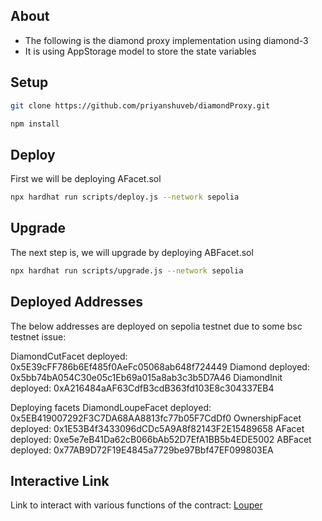 ## About
- The following is the diamond proxy implementation using diamond-3
- It is using AppStorage model to store the state variables
## Setup
```bash
git clone https://github.com/priyanshuveb/diamondProxy.git
```
```bash
npm install
```

## Deploy
First we will be deploying AFacet.sol
```bash
npx hardhat run scripts/deploy.js --network sepolia
```

## Upgrade
The next step is, we will upgrade by deploying ABFacet.sol
```bash
npx hardhat run scripts/upgrade.js --network sepolia
```

## Deployed Addresses
The below addresses are deployed on sepolia testnet due to some bsc testnet issue:

DiamondCutFacet deployed: 0x5E39cFF786b6Ef485f0AeFc05068ab648f724449
Diamond deployed: 0x5bb74bA054C30e05c1Eb69a015a8ab3c3b5D7A46
DiamondInit deployed: 0xA216484aAF63CdfB3cdB363fd103E8c304337EB4

Deploying facets
DiamondLoupeFacet deployed: 0x5EB419007292F3C7DA68AA8813fc77b05F7CdDf0
OwnershipFacet deployed: 0x1E53B4f3433096dCDc5A9A8f82143F2E15489658
AFacet deployed: 0xe5e7eB41Da62cB066bAb52D7EfA1BB5b4EDE5002
ABFacet deployed: 0x77AB9D72F19E4845a7729be97Bbf47EF099803EA

## Interactive Link
Link to interact with various functions of the contract: [Louper](https://louper.dev/diamond/0x5bb74bA054C30e05c1Eb69a015a8ab3c3b5D7A46?network=sepolia#facets)



